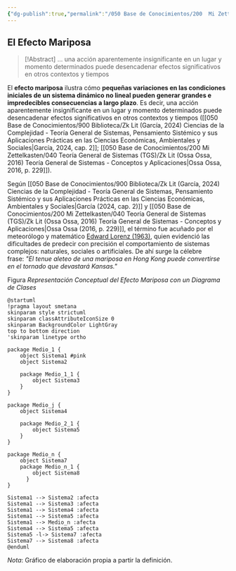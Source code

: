 ```yaml
---
{"dg-publish":true,"permalink":"/050 Base de Conocimientos/200  Mi Zettelkasten/100 Docencia/Org1/2025/Clase 13 Principio de Organicidad/Zk El Efecto Mariposa/","tags":["digitalGarden"]}
---
```


## El Efecto Mariposa

>[!Abstract] 
>... una acción aparentemente insignificante en un lugar y momento determinados puede desencadenar efectos significativos en otros contextos y tiempos

El **efecto mariposa** ilustra cómo **pequeñas variaciones en las condiciones iniciales de un sistema dinámico no lineal pueden generar grandes e impredecibles consecuencias a largo plazo**. Es decir, una acción aparentemente insignificante en un lugar y momento determinados puede desencadenar efectos significativos en otros contextos y tiempos ([[050 Base de Conocimientos/900 Biblioteca/Zk Lit (García, 2024) Ciencias de la Complejidad - Teoría General de Sistemas, Pensamiento Sistémico y sus Aplicaciones Prácticas en las Ciencias Económicas, Ambientales y Sociales\|García, 2024, cap. 2]]; [[050 Base de Conocimientos/200  Mi Zettelkasten/040 Teoría General de Sistemas (TGS)/Zk Lit (Ossa Ossa, 2016) Teoría General de Sistemas -  Conceptos y Aplicaciones\|Ossa Ossa, 2016, p. 229]]).

Según [[050 Base de Conocimientos/900 Biblioteca/Zk Lit (García, 2024) Ciencias de la Complejidad - Teoría General de Sistemas, Pensamiento Sistémico y sus Aplicaciones Prácticas en las Ciencias Económicas, Ambientales y Sociales\|García (2024, cap. 2)]] y [[050 Base de Conocimientos/200  Mi Zettelkasten/040 Teoría General de Sistemas (TGS)/Zk Lit (Ossa Ossa, 2016) Teoría General de Sistemas -  Conceptos y Aplicaciones\|Ossa Ossa  (2016, p. 229)]], el término fue acuñado por el meteorólogo y matemático [Edward Lorenz (1963)](https://es.wikipedia.org/wiki/Edward_Lorenz), quien evidenció las dificultades de predecir con precisión el comportamiento de sistemas complejos: naturales, sociales o artificiales. De ahí surge la célebre frase: _"El tenue aleteo de una mariposa en Hong Kong puede convertirse en el tornado que devastará Kansas."_

Figura
_Representación Conceptual del Efecto Mariposa con un Diagrama de Clases_
```plantuml
@startuml
!pragma layout smetana
skinparam style strictuml
skinparam classAttributeIconSize 0
skinparam BackgroundColor LightGray
top to bottom direction
'skinparam linetype ortho

package Medio_1 {
	object Sistema1 #pink
	object Sistema2 
	
	package Medio_1_1 {
		object Sistema3
	}
}

package Medio_j {
	object Sistema4

	package Medio_2_1 {
		object Sistema5
	}
}

package Medio_n {
	object Sistema7
	package Medio_n_1 {
		object Sistema8
	  }
}

Sistema1 --> Sistema2 :afecta
Sistema1 --> Sistema3 :afecta
Sistema1 --> Sistema4 :afecta
Sistema1 --> Sistema5 :afecta
Sistema1 --> Medio_n :afecta
Sistema4 --> Sistema5 :afecta
Sistema5 -l-> Sistema7 :afecta
Sistema7 --> Sistema8 :afecta
@enduml
```
_Nota_: Gráfico de elaboración propia a partir la definición.